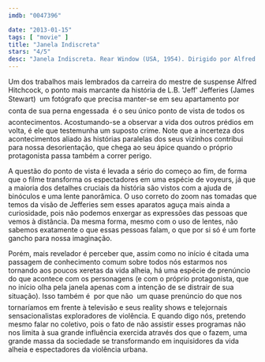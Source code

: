 ```yaml
---
imdb: "0047396"

date: "2013-01-15"
tags: [ "movie" ]
title: "Janela Indiscreta"
stars: "4/5"
desc: "Janela Indiscreta. Rear Window (USA, 1954). Dirigido por Alfred Hitchcock. Escrito por John Michael Hayes, Cornell Woolrich. Com James Stewart, Grace Kelly, Wendell Corey, Thelma Ritter, Raymond Burr, Judith Evelyn, Ross Bagdasarian, Georgine Darcy, Sara Berner."
---
```

Um dos trabalhos mais lembrados da carreira do mestre de suspense Alfred Hitchcock, o ponto mais marcante da história de L.B. 'Jeff' Jefferies (James Stewart)  um fotógrafo que precisa manter-se em seu apartamento por conta de sua perna engessada  é o seu único ponto de vista de todos os acontecimentos. Acostumando-se a observar a vida dos outros prédios em volta, é ele que testemunha um suposto crime. Note que a incerteza dos acontecimentos aliado às histórias paralelas dos seus vizinhos contribui para nossa desorientação, que chega ao seu ápice quando o próprio protagonista passa também a correr perigo.

A questão do ponto de vista é levada a sério do começo ao fim, de forma que o filme transforma os espectadores em uma espécie de voyeurs, já que a maioria dos detalhes cruciais da história são vistos com a ajuda de binóculos e uma lente panorâmica. O uso correto do zoom nas tomadas que temos da visão de Jefferies sem esses aparatos aguça mais ainda a curiosidade, pois não podemos enxergar as expressões das pessoas que vemos à distância. Da mesma forma, mesmo com o uso de lentes, não sabemos exatamente o que essas pessoas falam, o que por si só é um forte gancho para nossa imaginação.

Porém, mais revelador é perceber que, assim como no início é citada uma passagem de conhecimento comum sobre todos nós estarmos nos tornando aos poucos xeretas da vida alheia, há uma espécie de prenúncio do que acontece com os personagens (e com o próprio protagonista, que no início olha pela janela apenas com a intenção de se distrair de sua situação). Isso também é  por que não  um quase prenúncio do que nos tornaríamos em frente à televisão e seus reality shows e telejornais sensacionalistas exploradores de violência. E quando digo nós, pretendo mesmo falar no coletivo, pois o fato de não assistir esses programas não nos limita à sua grande influência exercida através dos que o fazem, uma grande massa da sociedade se transformando em inquisidores da vida alheia e espectadores da violência urbana.

